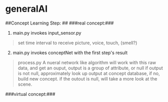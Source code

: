 # generalAI #

##Concept Learning Step: ##
###real concept:###
1. main.py invokes input_sensor.py
>set time interval to receive picture, voice, touch, (smell?)
2. main.py invokes conceptNet with the first step's result
>process.py A nueral network like algorithm will work with this raw data, and get an ouput, output is a group of attribute, or null
>if output is not null, approximately look up output at concept database, if no, build new concept.
>if the outout is null, will take a more look at the scene.

###virtual concept:###
